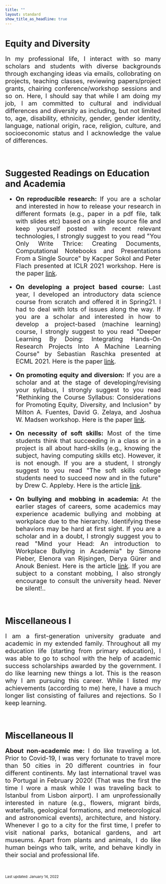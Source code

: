 ```yaml
---
title: ""
layout: standard
show_title_as_headline: true
---
```


<h1 color="rgb(132," 132,="" 132);="">Equity and Diversity</h1>
<p style="font-size:20px;text-align: justify;">In my professional life, I interact with so many scholars and students with diverse backgrounds through exchanging ideas via emails, collobrating on projects, teaching classes, reviewing papers/project grants, chairing conference/workshop sessions and so on. Here, I should say that while I am doing my job, I am committed to cultural and individual differences and diversity as including, but not limited to, age, disability, ethnicity, gender, gender identity, language, national origin, race, religion, culture, and socioeconomic status and I acknowledge the value of differences. 
</p>
<br>
<h1 color="rgb(132," 132,="" 132);="">Suggested Readings on Education and Academia</h1>
<ul style="font-size:20px;">
<li> 
<p style="font-size:20px;text-align: justify;"> <b>On reproducible research:</b> If you are a scholar and interested in how to release your research in different formats (e.g., paper in a pdf file, talk with slides etc) based on a single source file and keep yourself posted with recent relevant technologies, I strongly suggest to you read "You Only Write Thrice: Creating Documents, Computational Notebooks and Presentations From a Single Source" by Kacper Sokol and Peter Flach presented at ICLR 2021 workshop. Here is the paper <a href="https://openreview.net/pdf?id=i4zpuNRiU4G"> link</a>.</p>
</li>
<li> 
<p style="font-size:20px;text-align: justify;"> <b>On developing a project based course:</b> Last year, I developed an introductory data science course from scratch and offered it in Spring21. I had to deal with lots of issues along the way. 
If you are a scholar and interested in how to develop a project-based (machine learning) course, I strongly suggest to you read "Deeper Learning By Doing: Integrating Hands-On Research
Projects Into A Machine Learning Course" by Sebastian Raschka presented at ECML 2021. Here is the paper <a href="https://arxiv.org/pdf/2107.13671.pdf"> link</a>.</p>
</li>
<li> 
<p style="font-size:20px;text-align: justify;"> <b>On promoting equity and diversion:</b> If you are a scholar and at the stage of developing/revising your syllabus, I strongly suggest to you read "Rethinking the Course Syllabus: Considerations for Promoting Equity, Diversity, and Inclusion" by Milton A. Fuentes, David G. Zelaya, and Joshua W. Madsen workshop. Here is the paper <a href="https://journals.sagepub.com/doi/abs/10.1177/0098628320959979?journalCode=topa&"> link</a>.</p>
</li>
<li> 
<p style="font-size:20px;text-align: justify;"> <b>On necessity of soft skills:</b> Most of the time students think that succeeding in a class or in a project is all about hard-skills (e.g., knowing the subject, having computing skills etc). However, it is not enough.
If you are a student, I strongly suggest to you read "The soft skills college students need to succeed now and in the future" by Drew C. Appleby. Here is the article <a href="https://www.apa.org/ed/precollege/psn/2017/09/soft-skills"> link</a>.</p>
</li>
<li> 
<p style="font-size:20px;text-align: justify;"> <b>On bullying and mobbing in academia:</b> At the earlier stages of careers, some academics may experience academic bullying and mobbing at workplace due to the hierarchy. Identifying these behaviors may be hard at first sight. If you are a scholar and in a doubt, I strongly suggest you to read "Mind your Head: An introduction to Workplace Bullying in Academia" by Simone Pieber, Elenora van Rijsingen, Derya Gürer and Anouk Beniest. Here is the article <a href="https://blogs.egu.eu/divisions/ts/2021/03/24/mind-your-head-an-introduction-to-workplace-bullying-in-academia/"> link</a>. If you are subject to a constant mobbing, I also strongly encourage to consult the university head. Never be silent!..</p>
</li>
</ul> 
<br>
<h1><span color="rgb(132," 132,="" 132);="">Miscellaneous I&nbsp;</span>&nbsp;&nbsp;
</h1>
<p style="font-size:20px;text-align: justify;"> I am a first-generation university graduate and academic in my extended family. Throughout all my education life (starting from primary education), I was able to go to school with the help of academic success scholarships awarded by the government. I do like learning new things a lot. This is the reason why I am pursuing this career. While I listed my achievements (according to me) here, I have a much longer list consisting of failures and rejections. So I keep learning.
</p>
<br>
<h1><span color="rgb(132," 132,="" 132);="">Miscellaneous II&nbsp;</span>&nbsp;&nbsp;
</h1>
<p style="font-size:20px;text-align: justify;"><b>About non-academic me:</b> I do like traveling a lot. Prior to Covid-19, I was very fortunate to travel more than 50 cities in 20 different countries in four different continents. My last international travel was to Portugal in February 2020! (That was the first the time I wore a mask while I was traveling back to Istanbul from Lisbon airport). I am unprofessionally interested in nature (e.g., flowers, migrant birds, waterfalls, geological formations, and meteorological and astronomical events), architecture, and history. Whenever I go to a city for the first time, I prefer to visit national parks, botanical gardens, and art museums. Apart from plants and animals, I do like human beings who talk, write, and behave kindly in their social and professional life.
</p>   
<br>
      
<small>Last updated: January 14, 2022</small><br>
</td>
</tr>
  
  </tbody>
</table>
<br>